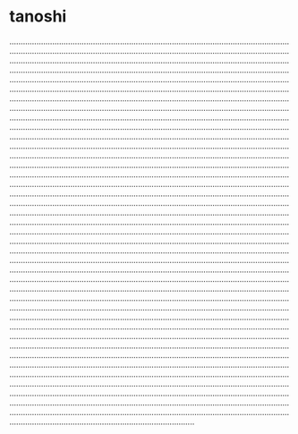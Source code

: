 # tanoshi

..................................................................................................................................................................................................................................................................................................................................................................................................................................................................................................................................................................................................................................................................................................................................................................................................................................................................................................................................................................................................................................................................................................................................................................................................................................................................................................................................................................................................................................................................................................................................................................................................................................................................................................................................................................................................................................................................................................................................................................................................................................................................................................................................................................................................................................................................................................................................................................................................................................................................................................................................................................................................................................................................................................................................................................................................................................................................................................................................................................................................................................................................................................................................................................................................................................................................................................................................................................................................................................................................................................................................................................................................................................................................................................................................................................................................................................................................................................................................................................................................................................................................................................................................................................................................................................................................................................................................................................................................................................................................................................................................................................................................................................................................................................................................................................................................................................................................................................................................................................................................................................................................................................................................................................................................................................................
